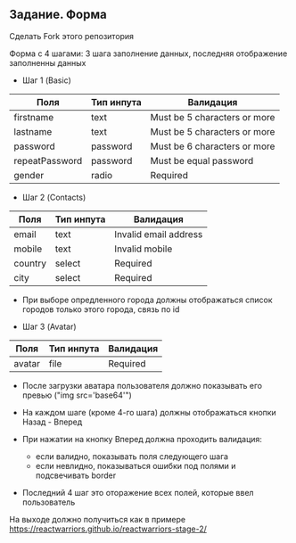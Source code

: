 
## Задание. Форма

Сделать Fork этого репозитория

Форма с 4 шагами: 3 шага заполнение данных, последняя отображение заполненны данных

- Шаг 1 (Basic)

| Поля            | Тип инпута | Валидация                     |
| --------------- | ---------- | ----------------------------- |
| firstname       | text       | Must be 5 characters or more  |
| lastname        | text       | Must be 5 characters or more  |
| password        | password   | Must be 6 characters or more  |
| repeatPassword  | password   | Must be equal password        |
| gender          | radio      | Required                      |

- Шаг 2 (Contacts)

| Поля            | Тип инпута | Валидация                     |
| --------------- | ---------- | ----------------------------- |
| email           | text       | Invalid email address         |
| mobile          | text       | Invalid mobile                |
| country         | select     | Required                      |
| city            | select     | Required                      |

* При выборе опредленного города должны отображаться список городов только этого города, связь по id

- Шаг 3 (Avatar)

| Поля            | Тип инпута | Валидация                     |
| --------------- | ---------- | ----------------------------- |
| avatar           | file      | Required                      |

* После загрузки аватара пользователя должно показывать его превью ("img src='base64'")

* На каждом шаге (кроме 4-го шага) должны отображаться кнопки Назад - Вперед
* При нажатии на кнопку Вперед должна проходить валидация:
  - если валидно, показывать поля следующего шага
  - если невлидно, показываться ошибки под полями и подсвечивать border

* Последний 4 шаг это оторажение всех полей, которые ввел пользователь


На выходе должно получиться как в примере https://reactwarriors.github.io/reactwarriors-stage-2/
